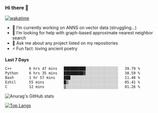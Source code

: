 ### Hi there 👋

[![wakatime](https://wakatime.com/badge/user/8906da98-c623-4aff-ac00-99cb42e09b38.svg)](https://wakatime.com/@8906da98-c623-4aff-ac00-99cb42e09b38)

- 🔭 I’m currently working on ANNS on vector data (struggling...)
- 🤔 I’m looking for help with graph-based approximate nearest neighbor search
- 💬 Ask me about any project listed on my repositories
- ⚡ Fun fact: loving ancient poetry


**Last 7 Days**
<!--START_SECTION:waka-->

```txt
C++        6 hrs 47 mins   ██████████░░░░░░░░░░░░░░░   39.79 %
Python     6 hrs 35 mins   █████████▓░░░░░░░░░░░░░░░   38.59 %
Bash       1 hr 57 mins    ███░░░░░░░░░░░░░░░░░░░░░░   11.48 %
Ezhil      55 mins         █▒░░░░░░░░░░░░░░░░░░░░░░░   05.41 %
C          12 mins         ▒░░░░░░░░░░░░░░░░░░░░░░░░   01.26 %
```

<!--END_SECTION:waka-->

![Anurag's GitHub stats](https://github-readme-stats.vercel.app/api?username=matchyc&count_private=true&show_icons=true&theme=vue)

[![Top Langs](https://github-readme-stats.vercel.app/api/top-langs/?username=matchyc&langs_count=4&&hide=perl,raku,html,javascript,shell,roff,prolog)](https://github.com/anuraghazra/github-readme-stats)
